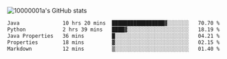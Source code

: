 ![10000001a's GitHub stats](https://github-readme-stats.vercel.app/api?username=10000001a&show_icons=true&theme=onedark&count_private=true)

<!-- [![Top Langs](https://github-readme-stats.vercel.app/api/top-langs/?username=10000001a&layout=compact&theme=onedark&langs_count=5)](https://github.com/anuraghazra/github-readme-stats) -->
<!--
**10000001a/10000001a** is a ✨ _special_ ✨ repository because its `README.md` (this file) appears on your GitHub profile.

Here are some ideas to get you started:

- 🔭 I’m currently working on ...
- 🌱 I’m currently learning ...
- 👯 I’m looking to collaborate on ...
- 🤔 I’m looking for help with ...
- 💬 Ask me about ...
- 📫 How to reach me: ...
- 😄 Pronouns: ...
- ⚡ Fun fact: ...
-->

<!--START_SECTION:waka-->

```txt
Java              10 hrs 20 mins  █████████████████▓░░░░░░░   70.70 %
Python            2 hrs 39 mins   ████▓░░░░░░░░░░░░░░░░░░░░   18.19 %
Java Properties   36 mins         █░░░░░░░░░░░░░░░░░░░░░░░░   04.21 %
Properties        18 mins         ▓░░░░░░░░░░░░░░░░░░░░░░░░   02.15 %
Markdown          12 mins         ▒░░░░░░░░░░░░░░░░░░░░░░░░   01.40 %
```

<!--END_SECTION:waka-->
